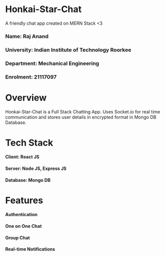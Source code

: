 # Honkai-Star-Chat
A friendly chat app created on MERN Stack &lt;3

### Name: Raj Anand
### University: Indian Institute of Technology Roorkee
### Department: Mechanical Engineering
### Enrolment: 21117097


# Overview

Honkai-Star-Chat is a Full Stack Chatting App. Uses Socket.io for real time communication and stores user details in encrypted format in Mongo DB Database.

# Tech Stack

#### Client: React JS

#### Server: Node JS, Express JS

#### Database: Mongo DB 


# Features

#### Authentication
#### One on One Chat
#### Group Chat
#### Real-time Notifications
